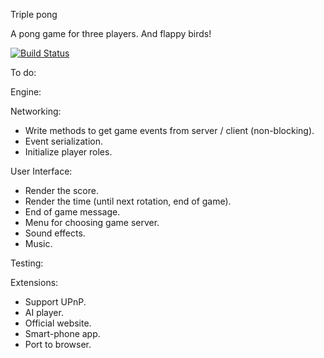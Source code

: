 Triple pong


A pong game for three players. And flappy birds!

[![Build Status](https://travis-ci.org/ryutaroikeda/triplepong.svg?branch=master)](https://travis-ci.org/ryutaroikeda/triplepong)

To do:

Engine:

Networking:
* Write methods to get game events from server / client (non-blocking).
* Event serialization.
* Initialize player roles.

User Interface:
* Render the score.
* Render the time (until next rotation, end of game).
* End of game message.
* Menu for choosing game server.
* Sound effects.
* Music.

Testing:

Extensions:
* Support UPnP.
* AI player.
* Official website. 
* Smart-phone app.
* Port to browser.
